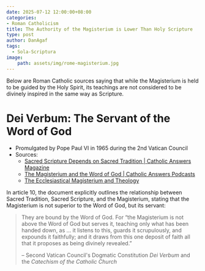 ```yaml
---
date: 2025-07-12 12:00:00+08:00
categories:
- Roman Catholicism
title: The Authority of the Magisterium is Lower Than Holy Scripture
type: post
author: DanAgaf
tags:
  - Sola-Scriptura
image:
    path: assets/img/rome-magisterium.jpg
---
```


Below are Roman Catholic sources saying that while the Magisterium is held to be guided by the Holy Spirit, its teachings are not considered to be divinely inspired in the same way as Scripture.

# Dei Verbum: The Servant of the Word of God
- Promulgated by Pope Paul VI in 1965 during the 2nd Vatican Council
- Sources:
	- [Sacred Scripture Depends on Sacred Tradition \| Catholic Answers Magazine](https://www.catholic.com/magazine/print-edition/sacred-scripture-depends-on-sacred-tradition)
	- [The Magisterium and the Word of God \| Catholic Answers Podcasts](https://www.catholic.com/audio/ddp/the-magisterium-and-the-word-of-god)
	- [The Ecclesiastical Magisterium and Theology](https://www.vatican.va/roman_curia/congregations/cfaith/cti_documents/rc_cti_1975_magistero-teologia_en.html)

In article 10, the document explicitly outlines the relationship between Sacred Tradition, Sacred Scripture, and the Magisterium, stating that the Magisterium is not superior to the Word of God, but its servant:

> They are bound by the Word of God. For “the Magisterium is not above the Word of God but serves it, teaching only what has been handed down, as ... it listens to this, guards it scrupulously, and expounds it faithfully; and it draws from this one deposit of faith all that it proposes as being divinely revealed.”
>
> – Second Vatican Council's Dogmatic Constitution _Dei Verbum_ and the _Catechism of the Catholic Church_